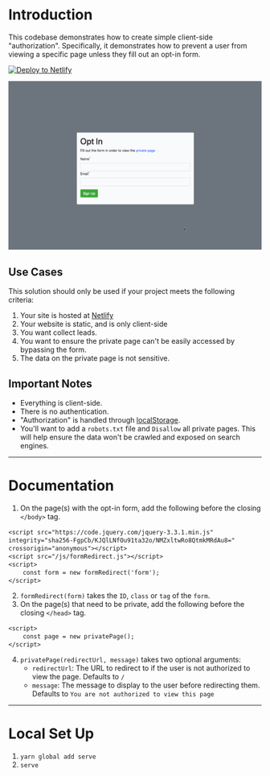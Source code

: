 # Introduction

This codebase demonstrates how to create simple client-side "authorization". Specifically, it demonstrates how to prevent a user from viewing a specific page unless they fill out an opt-in form.

[![Deploy to Netlify](https://www.netlify.com/img/deploy/button.svg)](https://app.netlify.com/start/deploy?repository=https://github.com/stevepolitodesign/client-side-authorization/tree/netlify)

![demonstration](./demo.gif)

## Use Cases

This solution should only be used if your project meets the following criteria:

1. Your site is hosted at [Netlify](https://www.netlify.com/)
1. Your website is static, and is only client-side
1. You want collect leads.
1. You want to ensure the private page can't be easily accessed by bypassing the form.
1. The data on the private page is not sensitive.

## Important Notes

- Everything is client-side.
- There is no authentication.
- "Authorization" is handled through [localStorage](https://developer.mozilla.org/en-US/docs/Web/API/Window/localStorage).
- You'll want to add a `robots.txt` file and `Disallow` all private pages. This will help ensure the data won't be crawled and exposed on search engines.

---

# Documentation

1. On the page(s) with the opt-in form, add the following before the closing `</body>` tag.

```
<script src="https://code.jquery.com/jquery-3.3.1.min.js" integrity="sha256-FgpCb/KJQlLNfOu91ta32o/NMZxltwRo8QtmkMRdAu8=" crossorigin="anonymous"></script>
<script src="/js/formRedirect.js"></script>
<script>
    const form = new formRedirect('form');
</script>
```
2. `formRedirect(form)` takes the `ID`, `class` or `tag` of the `form`.
3. On the page(s) that need to be private, add the following before the closing `</head>` tag.

```
<script>
    const page = new privatePage();
</script>
```
4. `privatePage(redirectUrl, message)` takes two optional arguments:
    - `redirectUrl`: The URL to redirect to if the user is not authorized to view the page. Defaults to `/`
    - `message`: The message to display to the user before redirecting them. Defaults to `You are not authorized to view this page`

---

# Local Set Up

1. `yarn global add serve`
1. `serve`
